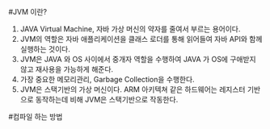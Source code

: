 #JVM 이란?
1. JAVA Virtual Machine, 자바 가상 머신의 약자를 줄여서 부르는 용어이다.
2. JVM의 역할은 자바 애플리케이션을 클래스 로더를 통해 읽어들여 자바 API와 함께 실행하는 것이다.
3. JVM은 JAVA 와 OS 사이에서 중개자 역할을 수행하여 JAVA 가 OS에 구애받지 않고 재사용을 가능하게 해준다.
4. 가장 중요한 메모리관리, Garbage Collection을 수행한다.
5. JVM은 스택기반의 가상 머신이다. ARM 아키텍쳐 같은 하드웨어는 레지스터 기반으로 동작하는데 비해 JVM은 스택기반으로 작동한다.

#컴파일 하는 방법
